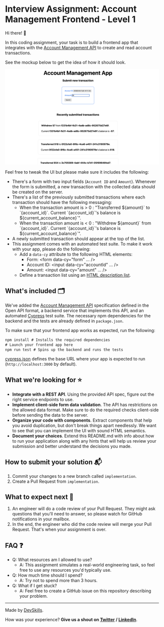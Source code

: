 # Interview Assignment: Account Management Frontend - Level 1

Hi there! 👋

In this coding assignment, your task is to build a frontend app that integrates with the [Account Management API](api-specification.yml) to create and read account transactions.

See the mockup below to get the idea of how it should look.

![Mockup](mockup.png)

Feel free to tweak the UI but please make sure it includes the following:

* There's a form with two input fields (`Account ID` and `Amount`). Whenever the form is submitted, a new transaction with the collected data should be created on the server.
* There's a list of the previously submitted transactions where each transaction should have the following messaging:
  * When the transaction amount is > 0 : "Transferred $`{amount}` to `{account_id}`. Current `{account_id}`'s balance is `${current_account_balance}`".
  * When the transaction amount is < 0 : "Withdrew $`{amount}` from `{account_id}`. Current `{account_id}`'s balance is `${current_account_balance}`".
* A newly submitted transaction should appear at the top of the list.
* This assignment comes with an automated test suite. To make it work with your app, please do the following:
  * Add a `data-cy` attribute to the following HTML elements:
    * Form: <form data-cy="form" ... />
    * Account ID: <input data-cy="accountId" ... />
    * Amount: <input data-cy="amount" ... />
  * Define a transaction list using an [HTML description list](https://www.w3schools.com/tags/tag_dl.asp).

## What's included 🗂
We've added the [Account Management API](api-specification.yml) specification defined in the Open API format, a backend service that implements this API, and an automated [Cypress](https://www.cypress.io/) test suite. The necessary npm dependencies for the backend and the tests are already defined in `package.json`.

To make sure that your frontend app works as expected, run the following:
```
npm install # Installs the required dependencies
# Launch your frontend app here
npm run test # Spins up the backend and runs the tests
```
[cypress.json](cypress.json) defines the base URL where your app is expected to run (`http://localhost:3000` by default).

## What we're looking for ⭐️
- **Integrate with a REST API**. Using the provided API spec, figure out the right service endpoints to use.
- **Implement client-side form data validation**. The API has restrictions on the allowed data format. Make sure to do the required checks client-side before sending the data to the server.
- **Organize your code with components**. Extract components that help you avoid duplication, but don't break things apart needlessly. We want to see that you can implement the UI with sound HTML semantics.
- **Document your choices**. Extend this README.md with info about how to run your application along with any hints that will help us review your submission and better understand the decisions you made.

## How to submit your solution 📬

1. Commit your changes to a new branch called `implementation`.
2. Create a Pull Request from `implementation`.

## What to expect next 👀
1. An engineer will do a code review of your Pull Request. They might ask questions that you'll need to answer, so please watch for GitHub notifications in your mailbox.
2. In the end, the engineer who did the code review will merge your Pull Request. That's when your assignment is over.

## FAQ ❓
- Q: What resources am I allowed to use?
  - A: This assignment simulates a real-world engineering task, so feel free to use any resources you'd typically use.
- Q: How much time should I spend?
  - A: Try not to spend more than 3 hours.
- Q: What if I get stuck?
  - A: Feel free to create a GitHub issue on this repository describing your problem.
  

---

Made by [DevSkills](https://devskills.co). 

How was your experience? **Give us a shout on [Twitter](https://twitter.com/DevSkillsHQ) / [LinkedIn](https://www.linkedin.com/company/devskills)**.
